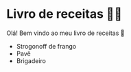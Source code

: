 # Livro de receitas 🧑‍🍳

Olá! Bem vindo ao meu livro de receitas 🥞

- Strogonoff de frango
- Pavê
- Brigadeiro
